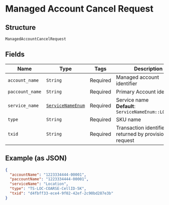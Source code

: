 
# Managed Account Cancel Request

## Structure

`ManagedAccountCancelRequest`

## Fields

| Name | Type | Tags | Description |
|  --- | --- | --- | --- |
| `account_name` | `String` | Required | Managed account identifier |
| `paccount_name` | `String` | Required | Primary Account identifier |
| `service_name` | [`ServiceNameEnum`](../../doc/models/service-name-enum.md) | Required | Service name<br>**Default**: `ServiceNameEnum::LOCATION` |
| `type` | `String` | Required | SKU name |
| `txid` | `String` | Required | Transaction identifier returned by provision request |

## Example (as JSON)

```json
{
  "accountName": "1223334444-00001",
  "paccountName": "1223334444-00001",
  "serviceName": "Location",
  "type": "TS-LOC-COARSE-CellID-5K",
  "txid": "d4fbff33-ece4-9f02-42ef-2c90bd287e3b"
}
```

